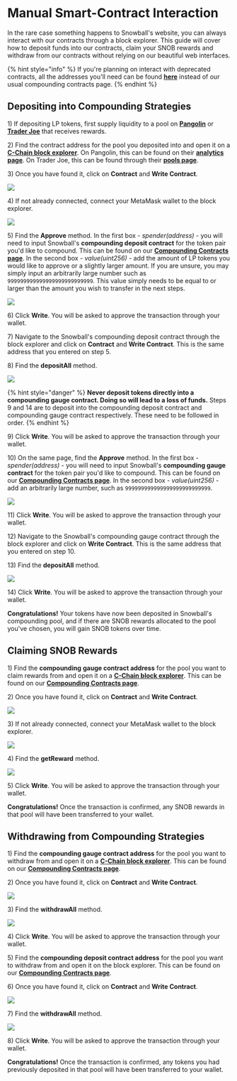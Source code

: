 # Manual Smart-Contract Interaction

In the rare case something happens to Snowball's website, you can always interact with our contracts through a block explorer. This guide will cover how to deposit funds into our contracts, claim your SNOB rewards and withdraw from our contracts without relying on our beautiful web interfaces.

{% hint style="info" %}
If you're planning on interact with deprecated contracts, all the addresses you'll need can be found [**here**](../../smart-contracts/deprecated-contracts.md) instead of our usual compounding contracts page.
{% endhint %}

## Depositing into Compounding Strategies

1\) If depositing LP tokens, first supply liquidity to a pool on [**Pangolin**](https://app.pangolin.exchange/#/png/1) or [**Trader Joe**](https://www.traderjoexyz.com/#/pool) that receives rewards.

2\) Find the contract address for the pool you deposited into and open it on a [**C-Chain block explorer**](https://snowtrace.io). On Pangolin, this can be found on their [**analytics page**](https://info.pangolin.exchange/#/home). On Trader Joe, this can be found through their [**pools page**](https://www.traderjoexyz.com/#/pool).

3\) Once you have found it, click on **Contract** and **Write Contract**.

![](<../../.gitbook/assets/image (6).png>)

4\) If not already connected, connect your MetaMask wallet to the block explorer.

![](<../../.gitbook/assets/image (5).png>)

5\) Find the **Approve** method. In the first box - _spender(address)_ - you will need to input Snowball's **compounding deposit contract** for the token pair you'd like to compound. This can be found on our [**Compounding Contracts page**](../../smart-contracts/compounding-contracts.md). In the second box - _value(uint256)_ - add the amount of LP tokens you would like to approve or a slightly larger amount. If you are unsure, you may simply input an arbitrarily large number such as `999999999999999999999999999`. This value simply needs to be equal to or larger than the amount you wish to transfer in the next steps.

![](<../../.gitbook/assets/image (7).png>)

6\) Click **Write**. You will be asked to approve the transaction through your wallet.

7\) Navigate to the Snowball's compounding deposit contract through the block explorer and click on **Contract** and **Write Contract**. This is the same address that you entered on step 5.

8\) Find the **depositAll** method.

![](<../../.gitbook/assets/image (12) (1).png>)

{% hint style="danger" %}
**Never deposit tokens directly into a compounding gauge contract. Doing so will lead to a loss of funds.** Steps 9 and 14 are to deposit into the compounding deposit contract and compounding gauge contract respectively. These need to be followed in order.
{% endhint %}

9\) Click **Write**. You will be asked to approve the transaction through your wallet.

10\) On the same page, find the **Approve** method. In the first box - _spender(address)_ - you will need to input Snowball's **compounding gauge contract** for the token pair you'd like to compound. This can be found on our [**Compounding Contracts page**](../../smart-contracts/compounding-contracts.md). In the second box - _value(uint256)_ - add an arbitrarily large number, such as `999999999999999999999999999`.



![](<../../.gitbook/assets/image (7).png>)

11\) Click **Write**. You will be asked to approve the transaction through your wallet.

12\) Navigate to the Snowball's compounding gauge contract through the block explorer and click on **Write Contract**. This is the same address that you entered on step 10.

13\) Find the **depositAll** method.



![](<../../.gitbook/assets/image (12) (1).png>)

14\) Click **Write**. You will be asked to approve the transaction through your wallet.

**Congratulations!** Your tokens have now been deposited in Snowball's compounding pool, and if there are SNOB rewards allocated to the pool you've chosen, you will gain SNOB tokens over time.

## Claiming SNOB Rewards

1\) Find the **compounding** **gauge contract address** for the pool you want to claim rewards from and open it on a [**C-Chain block explorer**](https://snowtrace.io). This can be found on our [**Compounding Contracts page**](../../smart-contracts/compounding-contracts.md).

2\) Once you have found it, click on **Contract** and **Write Contract**.

![](<../../.gitbook/assets/image (20).png>)

3\) If not already connected, connect your MetaMask wallet to the block explorer.



![](<../../.gitbook/assets/image (5).png>)

4\) Find the **getReward** method.

![](<../../.gitbook/assets/image (15).png>)

5\) Click **Write**. You will be asked to approve the transaction through your wallet.

**Congratulations!** Once the transaction is confirmed, any SNOB rewards in that pool will have been transferred to your wallet.

## Withdrawing from Compounding Strategies

1\) Find the **compounding gauge contract address** for the pool you want to withdraw from and open it on a [**C-Chain block explorer**](https://snowtrace.io). This can be found on our [**Compounding Contracts page**](../../smart-contracts/compounding-contracts.md).

2\) Once you have found it, click on **Contract** and **Write Contract**.

![](<../../.gitbook/assets/image (20).png>)

3\) Find the **withdrawAll** method.

![](<../../.gitbook/assets/image (8).png>)

4\) Click **Write**. You will be asked to approve the transaction through your wallet.

5\) Find the **compounding deposit contract address** for the pool you want to withdraw from and open it on the block explorer. This can be found on our [**Compounding Contracts page**](../../smart-contracts/compounding-contracts.md).

6\) Once you have found it, click on **Contract** and **Write Contract**.

![](<../../.gitbook/assets/image (19).png>)

7\) Find the **withdrawAll** method.



![](<../../.gitbook/assets/image (8).png>)

8\) Click **Write**. You will be asked to approve the transaction through your wallet.

**Congratulations!** Once the transaction is confirmed, any tokens you had previously deposited in that pool will have been transferred to your wallet.
